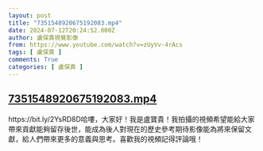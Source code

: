 ```yaml
---
layout: post
title: "7351548920675192083.mp4"
date: 2024-07-12T20:24:52.000Z
author: 盧保貴視覺影像
from: https://www.youtube.com/watch?v=zUyVv-4rAcs
tags: [ 盧保貴 ]
comments: True
categories: [ 盧保貴 ]
---
```

<!--1720815892000-->
[7351548920675192083.mp4](https://www.youtube.com/watch?v=zUyVv-4rAcs)
------

<div>
https://bit.ly/2YsRD8D哈嘍，大家好！我是盧寶貴！我拍攝的視頻希望能給大家帶來貢獻能夠留存後世，能成為後人對現在的歷史參考期待影像能為將來保留文獻，給人們帶來更多的意義與思考。喜歡我的視頻記得評論哦！
</div>
